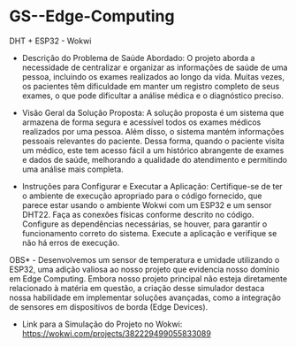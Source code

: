 # GS--Edge-Computing
DHT + ESP32 - Wokwi

-  Descrição do Problema de Saúde Abordado:
O projeto aborda a necessidade de centralizar e organizar as informações de saúde de uma pessoa, incluindo os exames realizados ao longo da vida. Muitas vezes, os pacientes têm dificuldade em manter um registro completo de seus exames, o que pode dificultar a análise médica e o diagnóstico preciso.

-  Visão Geral da Solução Proposta:
A solução proposta é um sistema que armazena de forma segura e acessível todos os exames médicos realizados por uma pessoa. Além disso, o sistema mantém informações pessoais relevantes do paciente. Dessa forma, quando o paciente visita um médico, este tem acesso fácil a um histórico abrangente de exames e dados de saúde, melhorando a qualidade do atendimento e permitindo uma análise mais completa.

-  Instruções para Configurar e Executar a Aplicação:
  Certifique-se de ter o ambiente de execução apropriado para o código fornecido, que parece estar usando o ambiente Wokwi com um ESP32 e um sensor DHT22.
  Faça as conexões físicas conforme descrito no código.
  Configure as dependências necessárias, se houver, para garantir o funcionamento correto do sistema.
  Execute a aplicação e verifique se não há erros de execução.

 OBS* -  Desenvolvemos um sensor de temperatura e umidade utilizando o ESP32, uma adição valiosa ao nosso projeto que evidencia nosso domínio em Edge Computing. Embora nosso projeto principal não esteja diretamente relacionado à matéria em questão, a criação desse simulador destaca nossa habilidade em implementar soluções avançadas, como a integração de sensores em dispositivos de borda (Edge Devices).

-  Link para a Simulação do Projeto no Wokwi:
  https://wokwi.com/projects/382229499055833089
